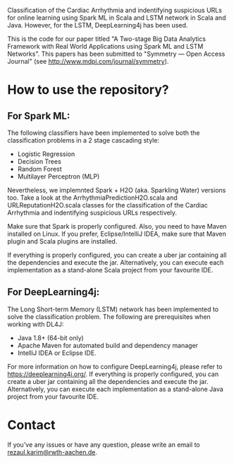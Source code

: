 Classification of the Cardiac Arrhythmia and indentifying suspicious URLs for online learning using Spark ML in Scala and LSTM network in Scala and Java. However, for the LSTM, DeepLearning4j has been used. 

This is the code for our paper titled "A Two-stage Big Data Analytics Framework with Real World Applications using Spark ML and LSTM Networks". This papers has been submitted to "Symmetry — Open Access Journal" (see http://www.mdpi.com/journal/symmetry). 

# How to use the repository? 
## For Spark ML: 
The following classifiers have been implemented to solve both the classification problems in a 2 stage cascading style:
- Logistic Regression
- Decision Trees
- Random Forest
- Multilayer Perceptron (MLP)

Nevertheless, we implemnted Spark + H2O (aka. Sparkling Water) versions too. Take a look at the ArrhythmiaPredictionH2O.scala and URLReputationH2O.scala classes for the classification of the Cardiac Arrhythmia and indentifying suspicious URLs respectively. 

Make sure that Spark is properly configured. Also, you need to have Maven installed on Linux. If you prefer, Eclipse/IntelliJ IDEA, make sure that Maven plugin and Scala plugins are installed.  

If everything is properly configured, you can create a uber jar containing all the dependencies and execute the jar. Alternatively, you can execute each implementation as a stand-alone Scala project from your favourite IDE. 

## For DeepLearning4j: 
The Long Short-term Memory (LSTM) network has been implemented to solve the classification problem. The following are prerequisites when working with DL4J:
- Java 1.8+ (64-bit only)
- Apache Maven for automated build and dependency manager
- IntelliJ IDEA or Eclipse IDE.

For more information on how to configure DeepLearning4j, please refer to https://deeplearning4j.org/. If everything is properly configured, you can create a uber jar containing all the dependencies and execute the jar. Alternatively, you can execute each implementation as a stand-alone Java project from your favourite IDE. 

# Contact
If you've any issues or have any question, please write an email to rezaul.karim@rwth-aachen.de. 
